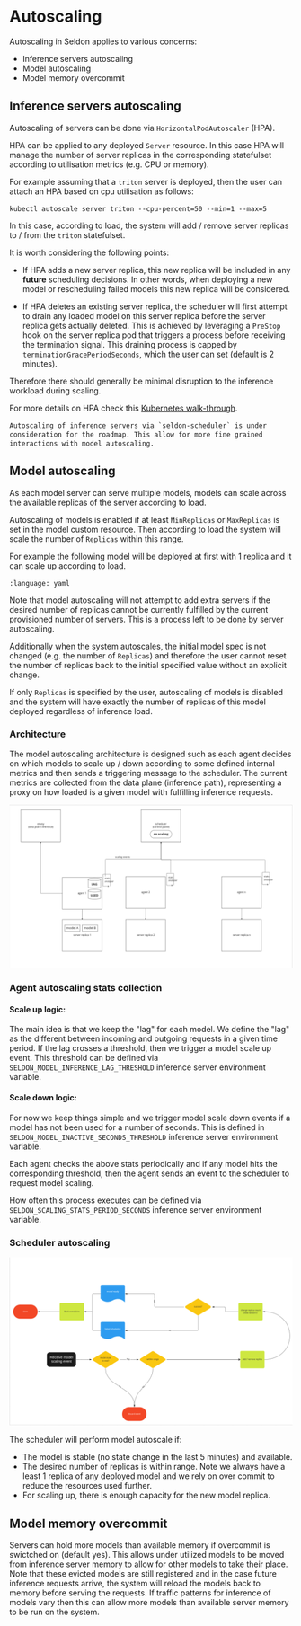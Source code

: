 # Autoscaling

Autoscaling in Seldon applies to various concerns:

 * Inference servers autoscaling
 * Model autoscaling
 * Model memory overcommit

## Inference servers autoscaling


Autoscaling of servers can be done via `HorizontalPodAutoscaler` (HPA).

HPA can be applied to any deployed `Server` resource.
In this case HPA will manage the number of server replicas in the corresponding statefulset according to utilisation metrics  (e.g. CPU or memory).

For example assuming that a `triton` server is deployed, then the user can attach an HPA based on cpu utilisation as follows:

```
kubectl autoscale server triton --cpu-percent=50 --min=1 --max=5
```

In this case, according to load, the system will add / remove server replicas to / from the `triton` statefulset. 

It is worth considering the following points:

- If HPA adds a new server replica, this new replica will be included in any **future** scheduling decisions.
  In other words, when deploying a new model or rescheduling failed models this new replica will be considered.

- If HPA deletes an existing server replica, the scheduler will first attempt to drain any loaded model on this server replica before the server replica gets actually deleted. This is achieved by leveraging a `PreStop` hook on the server replica pod that triggers a process before receiving the termination signal. This draining process is capped by `terminationGracePeriodSeconds`, which the user can set (default is 2 minutes).

Therefore there should generally be minimal disruption to the inference workload during scaling.

For more details on HPA check this [Kubernetes walk-through](https://kubernetes.io/docs/tasks/run-application/horizontal-pod-autoscale-walkthrough/).

```{note}
Autoscaling of inference servers via `seldon-scheduler` is under consideration for the roadmap. This allow for more fine grained interactions with model autoscaling.
```

## Model autoscaling

As each model server can serve multiple models, models can scale across the available replicas of the server according to load.

Autoscaling of models is enabled if at least `MinReplicas` or `MaxReplicas` is set in the model custom resource. Then according to load the system will scale the number of `Replicas` within this range. 

For example the following model will be deployed at first with 1 replica and it can scale up according to load.
```{literalinclude} ../../../../../samples/models/tfsimple_scaling.yaml
:language: yaml
```

Note that model autoscaling will not attempt to add extra servers if the desired number of replicas cannot be currently fulfilled by the current provisioned number of servers. This is a process left to be done by server autoscaling.

Additionally when the system autoscales, the initial model spec is not changed (e.g. the number of `Replicas`) and therefore the user cannot reset the number of replicas back to the initial specified value without an explicit change.

If only `Replicas` is specified by the user, autoscaling of models is disabled and the system will have exactly the number of replicas of this model deployed regardless of inference load.

### Architecture

The model autoscaling architecture is designed such as each agent decides on which models to scale up / down according to some defined internal metrics and then sends a triggering message to the scheduler. The current metrics are collected from the data plane (inference path), representing a proxy on how loaded is a given model with fulfilling inference requests.

![architecture](../../architecture/autoscaling_architecture.png)


### Agent autoscaling stats collection

#### Scale up logic:
The main idea is that we keep the "lag" for each model. We define the "lag" as the different between incoming and outgoing requests in a given time period. If the lag crosses a threshold, then we trigger a model scale up event. This threshold can be defined via `SELDON_MODEL_INFERENCE_LAG_THRESHOLD` inference server environment variable.

#### Scale down logic:
For now we keep things simple and we trigger model scale down events if a model has not been used for a number of seconds. This is defined in `SELDON_MODEL_INACTIVE_SECONDS_THRESHOLD` inference server environment variable.

Each agent checks the above stats periodically and if any model hits the corresponding threshold, then the agent sends an event to the scheduler to request model scaling.

How often this process executes can be defined via `SELDON_SCALING_STATS_PERIOD_SECONDS` inference server environment variable.

### Scheduler autoscaling

![state](../../architecture/scheduler_autoscaling_state_diagram.png)

The scheduler will perform model autoscale if:
* The model is stable (no state change in the last 5 minutes) and available.
* The desired number of replicas is within range. Note we always have a least 1 replica of any deployed model and we rely on over commit to reduce the resources used further.
* For scaling up, there is enough capacity for the new model replica.

## Model memory overcommit

Servers can hold more models than available memory if overcommit is swictched on (default yes). This allows under utilized models to be moved from inference server memory to allow for other models to take their place. Note that these evicted models are still registered and in the case future inference requests arrive, the system will reload the models back to memory before serving the requests. If traffic patterns for inference of models vary then this can allow more models than available server memory to be run on the system.

